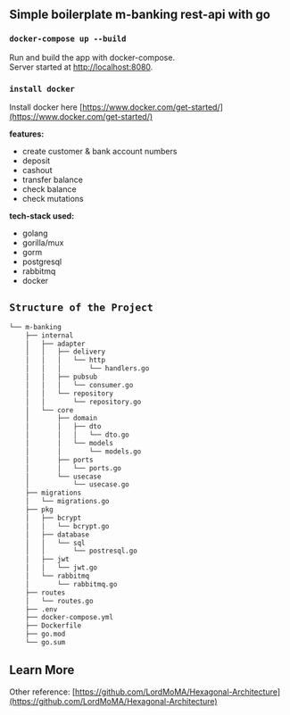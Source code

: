 ## Simple boilerplate m-banking rest-api with go

### `docker-compose up --build`
Run and build the app with docker-compose.\
Server started at [http://localhost:8080](http://localhost:8080).

### `install docker`
Install docker here [https://www.docker.com/get-started/](https://www.docker.com/get-started/)

**features:**
- create customer & bank account numbers
- deposit
- cashout
- transfer balance
- check balance
- check mutations

**tech-stack used:**
- golang
- gorilla/mux
- gorm
- postgresql
- rabbitmq
- docker

## `Structure of the Project`
```md
└── m-banking
    ├── internal
    │   ├── adapter
    │   │   ├── delivery
    │   │   │   └── http
    │   │   │       └── handlers.go
    │   │   ├── pubsub
    │   │   │   └── consumer.go
    │   │   └── repository
    │   │       └── repository.go
    │   └── core
    │       ├── domain
    │       │   ├── dto
    │       │   │   └── dto.go
    │       │   └── models
    │       │       └── models.go
    │       ├── ports
    │       │   └── ports.go
    │       └── usecase
    │           └── usecase.go
    ├── migrations
    │   └── migrations.go
    ├── pkg
    │   ├── bcrypt
    │   │   └── bcrypt.go
    │   ├── database
    │   │   └── sql
    │   │       └── postresql.go
    │   ├── jwt
    │   │   └── jwt.go
    │   └── rabbitmq
    │       └── rabbitmq.go
    ├── routes
    │   └── routes.go
    ├── .env
    ├── docker-compose.yml
    ├── Dockerfile
    ├── go.mod
    └── go.sum
```

## Learn More
Other reference: [https://github.com/LordMoMA/Hexagonal-Architecture](https://github.com/LordMoMA/Hexagonal-Architecture)
